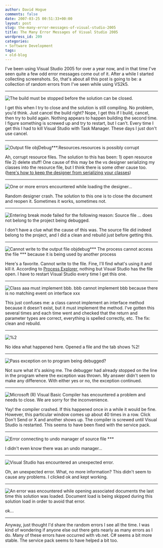 ```yaml
---
author: David Hogue
comments: false
date: 2007-03-25 00:51:33+00:00
layout: post
slug: the-many-error-messages-of-visual-studio-2005
title: The Many Error Messages of Visual Studio 2005
wordpress_id: 209
categories:
- Software Development
tags:
- old-blog
---
```


I've been using Visual Studio 2005 for over a year now, and in that time I've seen quite a few odd error messages come out of it.  After a while I started collecting screenshots.  So, that's about all this post is going to be: a collection of random errors from I've seen while using VS2k5.

<!-- more -->



* * *



![The build must be stopped before the solution can be closed.](http://vorpal.cc/blog/wp-content/uploads/2007/03/vs-buildmustbestopped.png)

I get this when I try to close and the solution is still compiling.  No problem, you'd think.  Just cancel the build right?  Nope, I get this if I build, cancel, then try to build again.  Nothing appears to happen building the second time.  I figure something is screwed up and try to restart, but I can't.  Every time I get this I had to kill Visual Studio with Task Manager.   These days I just don't use cancel.



* * *



![Output file objDebug***.Resources.resources is possibly corrupt](http://vorpal.cc/blog/wp-content/uploads/2007/03/vs-corruptresource.png)

Ah, corrupt resource files.  The solution to this has been: 1) open resource file 2) delete stuff!  One cause of this may be the vs designer serializing my classes into the resource file, but I think there is some other cause too.  ([here's how to keep the designer from serializing your classes](https://vorpal.cc/blog/category/development/vbnet/how-to-keep-the-visual-studio-designer-out-of-your-controls-properties.html))



* * *



![One or more errors encountered while loading the designer...](http://vorpal.cc/blog/wp-content/uploads/2007/03/vs-designerwackiness.png)

Random designer crash. The solution to this one is to close the document and reopen it.  Sometimes it works, sometimes not.



* * *



![Entering break mode failed for the following reason: Source file ... does not belong to the project being debugged.](http://vorpal.cc/blog/wp-content/uploads/2007/03/vs-failedtoenterbreakmode.png)

I don't have a clue what the cause of this was.  The source file did indeed belong to the project, and I did a clean and rebuild just before getting this.



* * *



![Cannot write to the output file objdebug*** The process cannot access the file *** because it is being used by another process](http://vorpal.cc/blog/wp-content/uploads/2007/03/vs-fileinusebyanotherprocess.png)

Here's a favorite.  Cannot write to the file.  Fine, I'll find what's using it and kill it.  According to [Process Explorer](http://www.microsoft.com/technet/sysinternals/utilities/ProcessExplorer.mspx), nothing but Visual Studio has the file open.  I have to restart Visual Studio every time I get this one.



* * *



![Class aaa must implement bbb.  bbb cannot implement bbb because there is no matching event on interface xxx](http://vorpal.cc/blog/wp-content/uploads/2007/03/vs-mustimplementcannotimplement.png)

This just confuses me: a class cannot implement an interface method because it doesn't exist, but it must implement the method.  I've gotten this several times and each time went and checked that the return and parameter types are correct, everything is spelled correctly, etc.  The fix: clean and rebuild.



* * *



![%2](http://vorpal.cc/blog/wp-content/uploads/2007/03/vs-oddfile.png)

No idea what happened here.  Opened a file and the tab shows %2!



* * *



![Pass exception on to program being debugged?](http://vorpal.cc/blog/wp-content/uploads/2007/03/vs-passexception.png)

Not sure what it's asking me.  The debugger had already stopped on the line in the program where the exception was thrown.  My answer didn't seem to make any difference.  With either yes or no, the exception continued.



* * *



![Microsoft (R) Visual Basic Compiler has encountered a problem and needs to close.  We are sorry for the inconvenience.](http://vorpal.cc/blog/wp-content/uploads/2007/03/vs-repeatedcompilercrashes.png)

Yay! the compiler crashed.  If this happened once in a while it would be fine.  However, this particular window comes up about 40 times in a row.  Click Don't Send or X and another shows up.  The compiler is screwed until Visual Studio is restarted.  This seems to have been fixed with the service pack.



* * *



![Error connecting to undo manager of source file ***](http://vorpal.cc/blog/wp-content/uploads/2007/03/vs-undomanager.png)

I didn't even know there was an undo manager...



* * *



![Visual Studio has encountered an unexpected error.](http://vorpal.cc/blog/wp-content/uploads/2007/03/vs-unexpectederror.png)

Oh, an unexpected error.  What, no more information?  This didn't seem to cause any problems.  I clicked ok and kept working.



* * *



![An error was encountered while opening associated documents the last time this solution was loaded.  Document load is being skipped during this solution load in order to avoid that error.](http://vorpal.cc/blog/wp-content/uploads/2007/03/vs-whoknows.png)

ok...



* * *



Anyway, just thought I'd share the random errors I see all the time.  I was kind of wondering if anyone else out there gets nearly as many errors as I do.  Many of these errors have occurred with vb.net.  C# seems a bit more stable.  The service pack seems to have helped a bit too.

